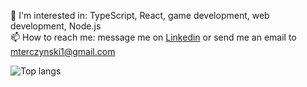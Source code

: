 📘 I'm interested in: TypeScript, React, game development, web development, Node.js  
📫 How to reach me: message me on [Linkedin](https://www.linkedin.com/in/mterczynski/) or send me an email to [mterczynski1@gmail.com](mailto:mterczynski1@gmail.com)

![Top langs](https://github-readme-stats.vercel.app/api/top-langs/?username=mterczynski&layout=compact)
